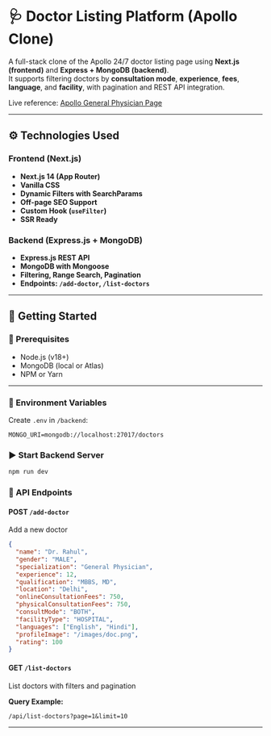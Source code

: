 # 🩺 Doctor Listing Platform (Apollo Clone)

A full-stack clone of the Apollo 24/7 doctor listing page using **Next.js (frontend)** and **Express + MongoDB (backend)**.  
It supports filtering doctors by **consultation mode**, **experience**, **fees**, **language**, and **facility**, with pagination and REST API integration.

Live reference: [Apollo General Physician Page](https://www.apollo247.com/specialties/general-physician-internal-medicine)

---

## ⚙️ Technologies Used

### Frontend (Next.js)
- **Next.js 14 (App Router)**
- **Vanilla CSS**
- **Dynamic Filters with SearchParams**
- **Off-page SEO Support**
- **Custom Hook (`useFilter`)**
- **SSR Ready**

### Backend (Express.js + MongoDB)
- **Express.js REST API**
- **MongoDB with Mongoose**
- **Filtering, Range Search, Pagination**
- **Endpoints: `/add-doctor`, `/list-doctors`**

---

## 🚀 Getting Started

### 🔧 Prerequisites

- Node.js (v18+)
- MongoDB (local or Atlas)
- NPM or Yarn

---

### 🔐 Environment Variables

Create `.env` in `/backend`:

```env
MONGO_URI=mongodb://localhost:27017/doctors
```

### ▶️ Start Backend Server

```bash
npm run dev
```

### 📡 API Endpoints

#### POST `/add-doctor`

Add a new doctor

```json
{
  "name": "Dr. Rahul",
  "gender": "MALE",
  "specialization": "General Physician",
  "experience": 12,
  "qualification": "MBBS, MD",
  "location": "Delhi",
  "onlineConsultationFees": 750,
  "physicalConsultationFees": 750,
  "consultMode": "BOTH",
  "facilityType": "HOSPITAL",
  "languages": ["English", "Hindi"],
  "profileImage": "/images/doc.png",
  "rating": 100
}
```

#### GET `/list-doctors`

List doctors with filters and pagination

**Query Example:**

```
/api/list-doctors?page=1&limit=10
```

---